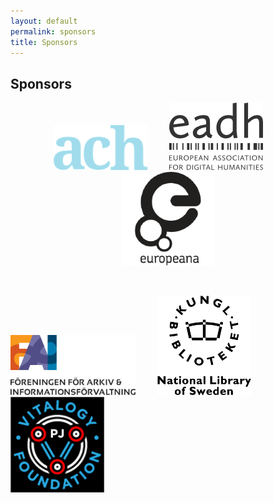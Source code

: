 ```yaml
---
layout: default
permalink: sponsors
title: Sponsors
---
```


## Sponsors

<p align="center">
  <a href="https://ach.org/"><img alt="Association for Computers and the Humanities logo" src="/assets/images/ach-logo.png" width="150px"></a>
  &nbsp; &nbsp; &nbsp; &nbsp;
  <a href="https://eadh.org/"><img alt="European Association of Digital Humanities logo" src="/assets/images/eadh-logo.png" width="150px"></a>
  &nbsp; &nbsp; &nbsp; &nbsp;
  <a href="https://pro.europeana.eu/about-us/foundation"><img alt="Europeana Foundation logo" src="/assets/images/europeana-logo.png" width="150px"></a>
  </p>
  &nbsp; &nbsp; &nbsp; &nbsp;
  &nbsp; &nbsp; &nbsp; &nbsp;

 <p align="center">

  <a href="https://fai.nu/summary-in-english/"><img alt="Föreningen för arkiv och informationsförvaltning; Society of Archives and Records Management in Sweden (FAI) logo" src="/assets/images/fai_logo.png" width="200px"></a>
  &nbsp; &nbsp; &nbsp; &nbsp;
  <a href="https://www.kb.se/in-english.html"><img alt="Kungl Biblioteket; National Library of Sweden logo" src="/assets/images/KB-logo.png" width="150px"></a>
  &nbsp; &nbsp; &nbsp; &nbsp;
  <a href="https://pearljam.com/vitalogy"><img alt="Pearl Jam Vitalogy Foundation logo" src="/assets/images/vitalogy_foundation_logo.png" width="150px"></a>
  </p>
